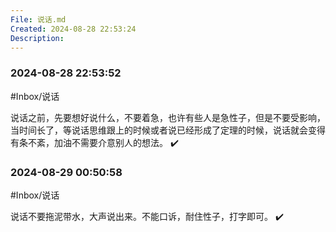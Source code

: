 ```yaml
---
File: 说话.md
Created: 2024-08-28 22:53:24
Description: 
---
```

### 2024-08-28 22:53:52

#Inbox/说话

说话之前，先要想好说什么，不要着急，也许有些人是急性子，但是不要受影响，当时间长了，等说话思维跟上的时候或者说已经形成了定理的时候，说话就会变得有条不紊，加油不需要介意别人的想法。 ✔️

### 2024-08-29 00:50:58

#Inbox/说话

说话不要拖泥带水，大声说出来。不能口诉，耐住性子，打字即可。 ✔️
